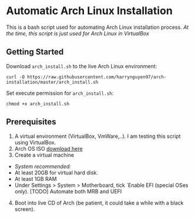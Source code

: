 # Automatic Arch Linux Installation

This is a bash script used for automating Arch Linux installation process. *At the time, this script is just used for Arch Linux in VirtualBox*

## Getting Started

Download `arch_install.sh` to the live Arch Linux environment:

```
curl -O https://raw.githubusercontent.com/harrynguyen97/arch-installation/master/arch_install.sh
```

Set execute permission for `arch_install.sh`:

```
chmod +x arch_install.sh
```

## Prerequisites
1. A virtual environment (VirtualBox, VmWare,..). I am testing this script using VirtualBox.
2. Arch OS ISO [download here](https://mirror.aarnet.edu.au/pub/archlinux/iso/2018.08.01/archlinux-2018.08.01-x86_64.iso)
3. Create a virtual machine 
  * *System recommended:*
  * At least 20GB for virtual hard disk.
  * At least 1GB RAM
  * Under Settings > System > Motherboard, tick `Enable EFI (special OSes only). 
[TODO] Automate both MRB and UEFI
4. Boot into live CD of Arch (be patient, it could take a while with a black screen).
